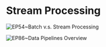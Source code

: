 # Stream Processing

![EP54~Batch v.s. Stream Processing](https://ngte-superbed.oss-cn-beijing.aliyuncs.com/uPic/S8O0Dif9xAqQ.webp)

![EP86~Data Pipelines Overview](https://ngte-superbed.oss-cn-beijing.aliyuncs.com/uPic/SF1ZLnfAgox2.webp)

